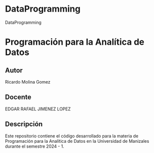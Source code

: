 # DataProgramming
DataProgramming
# Programación para la Analítica de Datos

## Autor
Ricardo Molina Gomez

## Docente
EDGAR RAFAEL JIMENEZ LOPEZ

## Descripción
Este repositorio contiene el código desarrollado para la materia de Programación para la Analítica de Datos en la Universidad de Manizales durante el semestre 2024 - 1.
